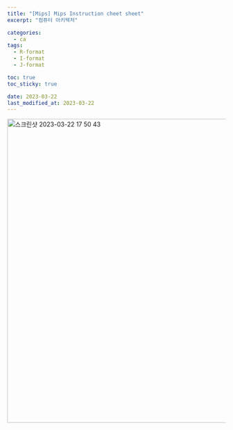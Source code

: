 ```yaml
---
title: "[Mips] Mips Instruction cheet sheet"
excerpt: "컴퓨터 아키텍처"

categories:
  - ca
tags:
  - R-format
  - I-format
  - J-format

toc: true
toc_sticky: true

date: 2023-03-22
last_modified_at: 2023-03-22
---
```


<img width="700" alt="스크린샷 2023-03-22 17 50 43" src="https://user-images.githubusercontent.com/76278794/226849627-f0735566-f6c1-4c3b-be23-1a2dd1572bdf.png">
